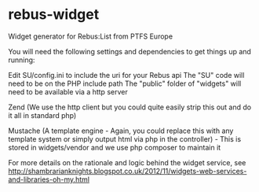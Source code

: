 rebus-widget
============

Widget generator for Rebus:List from PTFS Europe

You will need the following settings and dependencies to get things up and running:

Edit SU/config.ini to include the uri for your Rebus api
The "SU" code will need to be on the PHP include path
The "public" folder of "widgets" will need to be available via a http server

Zend (We use the http client but you could quite easily strip this out and do it all in standard php)

Mustache (A template engine - Again, you could replace this with any template system or simply output html via php
in the controller) - This is stored in widgets/vendor and we use php composer to maintain it

For more details on the rationale and logic behind the widget service, see http://shambrarianknights.blogspot.co.uk/2012/11/widgets-web-services-and-libraries-oh-my.html
